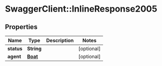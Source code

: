 # SwaggerClient::InlineResponse2005

## Properties
Name | Type | Description | Notes
------------ | ------------- | ------------- | -------------
**status** | **String** |  | [optional] 
**agent** | [**Boat**](Boat.md) |  | [optional] 


